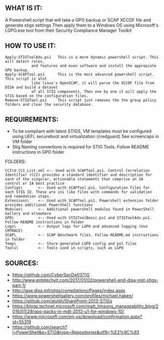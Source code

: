 ## WHAT IS IT: 	
A Powershell script that will take a GPO backup or SCAP XCCDF file and generate stigs settings
Then apply them to a Windows OS using Microsoft's LGPO.exe tool from their Security Compliance Manager Toolkit

## HOW TO USE IT:
    Apply-STIGToolAdv.ps1	This is a more dynamic powershell script. This will detect roles, 
				and features and even software and install the appropiate GPO backup.
    Apply-SCAPTool.ps1		This is the most advanced powershell script. This script is alot 
				like linux's OpenSCAP, it will parse the XCCDF file from DISA and build a dataset
				of all STIG components. Then one by one it will apply the STIG based on the configuration files.
    Remove-STIGTool.ps1 	This script just removes the the group policy folders and clear the security database.
						 
## REQUIREMENTS:		
 - To be compliant with latest STIGS, VM templates must be configured using UEFI, secureboot and virtualization (credguard) See screencaps in VM folder
 - Stig Naming convertions is required for STIG Tools. Follow README instructions in GPO folder		

FOLDERS:
			
    CCI\U_CCI_List.xml <-- Used with SCAPTool.ps1. Control Correlation Identifier (CCI) provides a standard identifier and description for each of the singular, actionable statements that comprise an IA control or IA best practice			
    Configs\	   <-- Used with SCAPTool.ps1. Configuration files for each STIG ID. These are ini like files with commands for validation and remedation steps.			
    Extensions\	   <-- Used with SCAPTool.ps1. Powershell extension folder provides additional PowerShell functions
    Modules\	   <-- Additional powershell modules found in PowerShell Gallery and elsewhere
    GPO\		   <-- Used with STIGToolBasic.ps1 and STIGToolAdv.ps1. Follow README instructions in folder
    Logs\		   <-- Output logs for LGPO and advanced logging (Use CMTRACE)
    SCAP\		   <-- SCAP Benchmark files. Follow README.md instructions in folder
    Temp\		   <-- Store generated LGPO config and pol files
    Tools\		   <-- Tools used in scripts, such as LGPO 


## SOURCES:		
- https://github.com/CyberSecDef/STIG
- http://www.entelechyit.com/2017/01/02/powershell-and-disa-nist-stigs-part-1/
- http://iase.disa.mil/stigs/compilations/Pages/index.aspx
- https://www.powershellgallery.com/profiles/michael.haken/
- https://github.com/alulsh/SharePoint-2013-STIGs
- https://blogs.technet.microsoft.com/matt_hinsons_manageability_blog/2016/01/29/gpo-packs-in-mdt-2013-u1-for-windows-10/
- https://www.microsoft.com/en-us/download/confirmation.aspx?id=55319
- https://github.com/search?l=PowerShell&q=STIG&type=Repositories&utf8=%E2%9C%93

